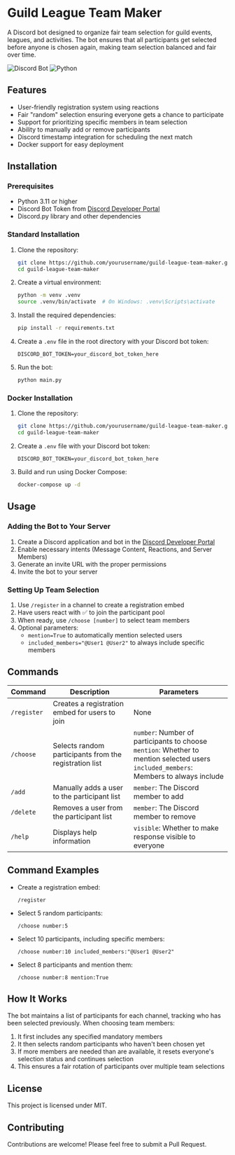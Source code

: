 # Guild League Team Maker

A Discord bot designed to organize fair team selection for guild events, leagues, and activities. The bot ensures that all participants get selected before anyone is chosen again, making team selection balanced and fair over time.

![Discord Bot](https://img.shields.io/badge/discord-bot-blue)
![Python](https://img.shields.io/badge/python-3.11-green)

## Features

- User-friendly registration system using reactions
- Fair "random" selection ensuring everyone gets a chance to participate
- Support for prioritizing specific members in team selection
- Ability to manually add or remove participants
- Discord timestamp integration for scheduling the next match
- Docker support for easy deployment

## Installation

### Prerequisites

- Python 3.11 or higher
- Discord Bot Token from [Discord Developer Portal](https://discord.com/developers/applications)
- Discord.py library and other dependencies

### Standard Installation

1. Clone the repository:
   ```bash
   git clone https://github.com/yourusername/guild-league-team-maker.git
   cd guild-league-team-maker
   ```

2. Create a virtual environment:
   ```bash
   python -m venv .venv
   source .venv/bin/activate  # On Windows: .venv\Scripts\activate
   ```

3. Install the required dependencies:
   ```bash
   pip install -r requirements.txt
   ```

4. Create a `.env` file in the root directory with your Discord bot token:
   ```
   DISCORD_BOT_TOKEN=your_discord_bot_token_here
   ```

5. Run the bot:
   ```bash
   python main.py
   ```

### Docker Installation

1. Clone the repository:
   ```bash
   git clone https://github.com/yourusername/guild-league-team-maker.git
   cd guild-league-team-maker
   ```

2. Create a `.env` file with your Discord bot token:
   ```
   DISCORD_BOT_TOKEN=your_discord_bot_token_here
   ```

3. Build and run using Docker Compose:
   ```bash
   docker-compose up -d
   ```

## Usage

### Adding the Bot to Your Server

1. Create a Discord application and bot in the [Discord Developer Portal](https://discord.com/developers/applications)
2. Enable necessary intents (Message Content, Reactions, and Server Members)
3. Generate an invite URL with the proper permissions
4. Invite the bot to your server

### Setting Up Team Selection

1. Use `/register` in a channel to create a registration embed
2. Have users react with ✅ to join the participant pool
3. When ready, use `/choose [number]` to select team members
4. Optional parameters:
   - `mention=True` to automatically mention selected users
   - `included_members="@User1 @User2"` to always include specific members

## Commands

| Command | Description | Parameters |
|---------|-------------|------------|
| `/register` | Creates a registration embed for users to join | None |
| `/choose` | Selects random participants from the registration list | `number`: Number of participants to choose<br>`mention`: Whether to mention selected users<br>`included_members`: Members to always include |
| `/add` | Manually adds a user to the participant list | `member`: The Discord member to add |
| `/delete` | Removes a user from the participant list | `member`: The Discord member to remove |
| `/help` | Displays help information | `visible`: Whether to make response visible to everyone |

## Command Examples

- Create a registration embed:
  ```
  /register
  ```

- Select 5 random participants:
  ```
  /choose number:5
  ```

- Select 10 participants, including specific members:
  ```
  /choose number:10 included_members:"@User1 @User2"
  ```

- Select 8 participants and mention them:
  ```
  /choose number:8 mention:True
  ```

## How It Works

The bot maintains a list of participants for each channel, tracking who has been selected previously. When choosing team members:

1. It first includes any specified mandatory members
2. It then selects random participants who haven't been chosen yet
3. If more members are needed than are available, it resets everyone's selection status and continues selection
4. This ensures a fair rotation of participants over multiple team selections

## License

This project is licensed under MIT.

## Contributing

Contributions are welcome! Please feel free to submit a Pull Request.
